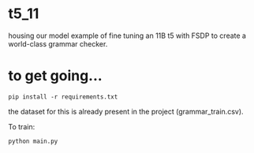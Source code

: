 # t5_11
housing our model example of fine tuning an 11B t5 with FSDP to create a world-class grammar checker.

# to get going...
~~~ 
pip install -r requirements.txt
~~~

the dataset for this is already present in the project (grammar_train.csv). 

To train:
~~~
python main.py
~~~
